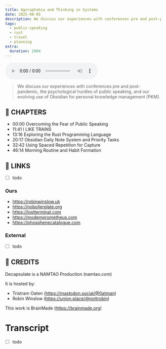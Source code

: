 ```yaml
---
title: Agoraphobia and Thinking in Systems
date: 2025-08-05
description: We discuss our experiences with conferences pre and post-pandemic, the psychological hurdles of public speaking, and our evolving use of Obsidian for personal knowledge management (PKM).
tags:
  - public-speaking
  - rust
  - travel
  - planning
extra:
  duration: 2904
---
```


<audio controls src="/2.mp3"></audio>

> We discuss our experiences with conferences pre and post-pandemic, the psychological hurdles of public speaking, and our evolving use of Obsidian for personal knowledge management (PKM).

## 📖 CHAPTERS

- 00:00 Overcoming the Fear of Public Speaking
- 11:41 I LIKE TRAINS
- 13:16 Exploring the Rust Programming Language
- 20:17 Obsidian Daily Note System and Priority Tasks
- 32:42 Using Spaced Repetition for Capture
- 46:14 Morning Routine and Habit Formation

## 🔗 LINKS

- [ ] todo

### Ours

- <https://robinwinslow.uk>
- <https://noboilerplate.org>
- <https://lostterminal.com>
- <https://modemprometheus.com>
- <https://phosphenecatalogue.com>

### External

- [ ] todo

## 🧑 CREDITS

Decapsulate is a NAMTAO Production (namtao.com)

It is hosted by:

- Tristram Oaten (<https://mastodon.social/@0atman>)
- Robin Winslow (<https://union.place/@nottrobin>)

This work is BrainMade (<https://brainmade.org>)

# Transcript

- [ ] todo
